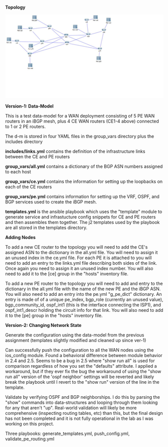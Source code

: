 <b> Topology </b>

![topology](asen.jpg)

<p><b>Version-1: Data-Model</b></p>

<p>This is a test data-model for a WAN deployment consisting of 5 PE WAN routers in an iBGP mesh, plus 4 CE WAN routers (CE1-4 above) connected to 1 or 2 PE routers.</p>

<p>The d-m is stored in four YAML files in the group_vars directory plus the includes directory</p>

<p><b>includes/links.yml</b> contains the definition of the infrastructure links between the CE and PE routers</p>

<p><b>group_vars/all.yml</b> contains a dictionary of the BGP ASN numbers assigned to each host</p>

<p><b>group_vars/ce.yml</b> contains the information for setting up the loopbacks on each of the CE routers</p>

<p><b>group_vars/pe.yml</b> contains information for setting up the VRF, OSPF, and BGP services used to create the iBGP mesh.</p>

<p><b>templates.yml</b> is the ansible playbook which uses the "template" module to generate service and infrastucture config snippets for CE and PE routers and then assembles them together. The j2 templates used by the playbook are all stored in the templates directory.</p>

<p><b>Adding Nodes</b></p>

<p>To add a new CE router to the topology you will need to add the CE's assigned ASN to the dictionary in the all.yml file. You will need to assign it an unused index in the ce.yml file. For each PE it is attached to you will need to add an entry to the links.yml file describing both sides of the link. Once again you need to assign it an unused index number. You will also need to add it to the [ce] group in the "hosts" inventory file.</p>

<p>To add a new PE router to the topology you will need to add and entry to the dictionary in the all.yml file with the name of the new PE and the iBGP ASN. You will also need to add an entry into the pe.yml "g_pe_dict" dictionary. An entry is made of of a unique pe_index, bgp_role (currently an unused value), bgp_community_id, ospf_int1 (this is the interface connecting the ISP1), and ospf_int1_descr holding the circuit info for that link. You will also need to add it to the [pe] group in the "hosts" inventory file.</p>

<p><b>Version-2: Changing Network State</b></p>

<p>Generate the configuration using the data-model from the previous assignment (templates slightly modified and cleaned up since ver-1)</p>

<p>Can successfully push the configuration to all the WAN nodes using the ios_config module. Found a behavioral difference between module behavior in 2.4 and 2.5. Seems to be a bug in 2.5 where "show run all" is used for comparison regardless of how you set the "defaults" attribute. I applied a workaround, but if they ever fix the bug the workaround of using the "show run all" version of the 'ospf neighbor' settings will be reverted and likely break the playbook until I revert to the "show run" version of the line in the template.</p>

<p>Validate by verifying OSPF and BGP neighborships. I do this by parsing the "show" commands into data-structures and looping through them looking for any that aren't "up". Real-world validation will likely be more comprehensive (inspecting routing tables, etc) than this, but the final design has not been completed and it is not fully operational in the lab as I was working on this project.</p>

<p>Three playbooks: generate_templates.yml, push_config.yml, validate_pe_routing.yml</p>
